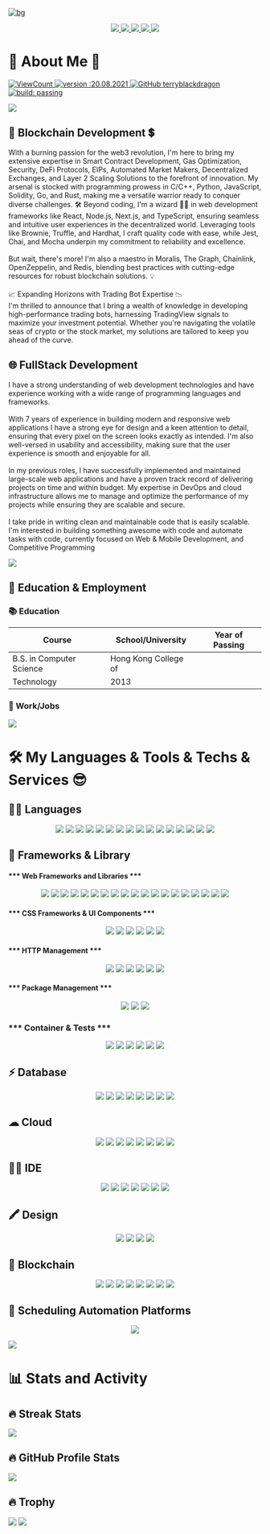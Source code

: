 [![bg][banner]][website]

<p align="center">
  <a href="https://linkedin.com/in/milblue789" alt="LinkedIn">
    <img src="https://img.shields.io/badge/-Telegram-blue?style=flat-square&logo=telegram" />
  </a>
  <a href="https://www.hackerrank.com/profile/KevinRuiz" alt="HackerRank">
    <img src="https://img.shields.io/badge/-HackerRank-3a424f?style=flat-square&logo=hackerrank" />
  </a>
  <a href="https://stackoverflow.com/users/13870209/kevinruiz" alt="StackOverflow">
    <img src="https://img.shields.io/badge/-StackOverflow-FE7A16?style=flat-square&logo=stack-overflow&logoColor=white" />
  </a>
  <a href="mailto:dragonwarrior9873@gmail.com">
    <img src="https://img.shields.io/badge/Gmail-D14836?style=flat&logo=gmail&logoColor=white" />
  </a>
  <a href="https://linkedin.com/in/KevinRuiz" alt="LinkedIn">
    <img src="https://img.shields.io/badge/-LinkedIn-blue?style=flat-square&logo=linkedin" />
  </a>
</p>

# 💫 About Me 🌟

<p>
  <a href="#">
    <img alt="ViewCount" src="https://views.whatilearened.today/views/github/terryblackdragon/views.svg">
  </a>
  <a href="#">
    <img alt="version :20.08.2021" src="https://img.shields.io/badge/version-20.08.2021-informational">
  </a>
  <a href="#">
    <img alt="GitHub terryblackdragon" src="https://img.shields.io/github/followers/terryblackdragon?label=follow&style=social">
  </a>
  <a href="#">
    <img alt="build: passing" src="https://img.shields.io/badge/build-passing-success">
  </a>
</p>

<img src="https://user-images.githubusercontent.com/73097560/115834477-dbab4500-a447-11eb-908a-139a6edaec5c.gif">

## 🔗 Blockchain Development 💲

With a burning passion for the web3 revolution, I'm here to bring my extensive expertise in Smart Contract Development, Gas Optimization, Security, DeFi Protocols, EIPs, Automated Market Makers, Decentralized Exchanges, and Layer 2 Scaling Solutions to the forefront of innovation. My arsenal is stocked with programming prowess in C/C++, Python, JavaScript, Solidity, Go, and Rust, making me a versatile warrior ready to conquer diverse challenges. 🛠️
Beyond coding, I'm a wizard 🧙‍♂️ in web development frameworks like React, Node.js, Next.js, and TypeScript, ensuring seamless and intuitive user experiences in the decentralized world. Leveraging tools like Brownie, Truffle, and Hardhat, I craft quality code with ease, while Jest, Chai, and Mocha underpin my commitment to reliability and excellence.<br /><br />
But wait, there's more! I'm also a maestro in Moralis, The Graph, Chainlink, OpenZeppelin, and Redis, blending best practices with cutting-edge resources for robust blockchain solutions. 💡<br /><br />
📈 Expanding Horizons with Trading Bot Expertise 📉<br />
I'm thrilled to announce that I bring a wealth of knowledge in developing high-performance trading bots, harnessing TradingView signals to maximize your investment potential. Whether you're navigating the volatile seas of crypto or the stock market, my solutions are tailored to keep you ahead of the curve. 

## 🌐 FullStack Development

I have a strong understanding of web development technologies and have experience working with a wide range of programming languages and frameworks.<br /><br />
With 7 years of experience in building modern and responsive web applications I have a strong eye for design and a keen attention to detail, ensuring that every pixel on the screen looks exactly as intended. I'm also well-versed in usability and accessibility, making sure that the user experience is smooth and enjoyable for all.<br /><br />
In my previous roles, I have successfully implemented and maintained large-scale web applications and have a proven track record of delivering projects on time and within budget. My expertise in DevOps and cloud infrastructure allows me to manage and optimize the performance of my projects while ensuring they are scalable and secure.<br /><br />
I take pride in writing clean and maintainable code that is easily scalable.
I'm interested in building something awesome with code and automate tasks with code, currently focused on Web & Mobile Development, and Competitive Programming

<img src="https://user-images.githubusercontent.com/73097560/115834477-dbab4500-a447-11eb-908a-139a6edaec5c.gif">

## 🎑 Education & Employment

### 📚 Education

| Course                         | School/University     | Year of Passing |
| ------------------------------ | --------------------- | --------------- |
| B.S. in Computer Science       | Hong Kong College of 
                                              Technology | 2013            |
                                              
### 🥅 Work/Jobs

  
<img src="https://user-images.githubusercontent.com/73097560/115834477-dbab4500-a447-11eb-908a-139a6edaec5c.gif">

# 🛠️ My Languages & Tools & Techs & Services 😎

## 👩‍💻 Languages
<p  align="center">
  <img src="https://img.shields.io/badge/Solidity-e6e6e6?style=flat&logo=solidity&logoColor=black" />
  <img src="https://img.shields.io/badge/Rust-black?style=flat&logo=rust&logoColor=#E57324" />
  <img src="https://img.shields.io/badge/JavaScript-323330?style=flat&logo=javascript&logoColor=F7DF1E" />
  <img src="https://img.shields.io/badge/TypeScript-007ACC?style=flat&logo=typescript&logoColor=white" />
  <img src="https://img.shields.io/badge/HTML5-E34F26?style=flat&logo=html5&logoColor=white" />
  <img src="https://img.shields.io/badge/CSS3-1572B6?style=flat&logo=css3&logoColor=white" />
  <img src="https://img.shields.io/badge/Python-FFD43B?style=flat&logo=python&logoColor=blue" />
  <img src="https://img.shields.io/badge/Go-00ADD8?style=flat&logo=go&logoColor=white" />
  <img src="https://img.shields.io/badge/PHP-777BB4?style=flat&logo=php&logoColor=white" />
  <img src="https://img.shields.io/badge/C-00599C?style=flat&logo=c&logoColor=white" />
  <img src="https://img.shields.io/badge/C%23-239120?style=flat&logo=csharp&logoColor=white" />
  <img src="https://img.shields.io/badge/C%2B%2B-00599C?style=flat&logo=c%2B%2B&logoColor=white" />
  <img src="https://img.shields.io/badge/json-5E5C5C?style=flat&logo=json&logoColor=white" />
  <img src="https://img.shields.io/badge/Numpy-777BB4?style=flat&logo=numpy&logoColor=white" />
  <img src="https://img.shields.io/badge/Ruby-CC342D?style=flat&logo=ruby&logoColor=white" />
  <img src="https://img.shields.io/badge/Perl-39457E?style=flat&logo=perl&logoColor=white" />
</p>

## 🚀 Frameworks & Library

#### *** Web Frameworks and Libraries ***
<p  align="center">
  <img src="https://img.shields.io/badge/web3%20js-F16822?style=flat&logo=web3.js&logoColor=white" />
  <img src="https://img.shields.io/badge/React-20232A?style=flat&logo=react&logoColor=61DAFB" />
  <img src="https://img.shields.io/badge/Angular-DD0031?style=flat&logo=angular&logoColor=white" />
  <img src="https://img.shields.io/badge/Vue%20js-35495E?style=flat&logo=vuedotjs&logoColor=4FC08D" />
  <img src="https://img.shields.io/badge/nestjs-E0234E?style=flat&logo=nestjs&logoColor=white" />
  <img src="https://img.shields.io/badge/next%20js-000000?style=flat&logo=nextdotjs&logoColor=white" />
  <img src="https://img.shields.io/badge/Svelte-4A4A55?style=flat&logo=svelte&logoColor=FF3E00" />
  <img src="https://img.shields.io/badge/SvelteKit-FF3E00?style=flat&logo=Svelte&logoColor=white" />
  <img src="https://img.shields.io/badge/Express%20js-000000?style=flat&logo=express&logoColor=white" />
  <img src="https://img.shields.io/badge/Node%20js-339933?style=flat&logo=nodedotjs&logoColor=white" />
  <img src="https://img.shields.io/badge/.NET-512BD4?style=flat&logo=dotnet&logoColor=white" />
  <img src="https://img.shields.io/badge/Laravel-FF2D20?style=flat&logo=laravel&logoColor=white" />
  <img src="https://img.shields.io/badge/Ruby_on_Rails-CC0000?style=flat&logo=ruby-on-rails&logoColor=white" />
  <img src="https://img.shields.io/badge/Django-092E20?style=flat&logo=django&logoColor=green" />
  <img src="https://img.shields.io/badge/firebase-ffca28?style=flat&logo=firebase&logoColor=black" />
  <img src="https://img.shields.io/badge/Flask-000000?style=flat&logo=flask&logoColor=white" />
  <img src="https://img.shields.io/badge/Redux-593D88?style=flat&logo=redux&logoColor=white" />
  <img src="https://img.shields.io/badge/shopify-8DB543?style=flat&logo=Shopify&logoColor=white" />
  <img src="https://img.shields.io/badge/Wordpress-21759B?style=for-the-badge&logo=wordpress&logoColor=white" />
</p>

#### *** CSS Frameworks & UI Components ***
<p  align="center">
  <img src="https://img.shields.io/badge/Material%20UI-007FFF?style=flat&logo=mui&logoColor=white" />
  <img src="https://img.shields.io/badge/Tailwind_CSS-38B2AC?style=flat&logo=tailwind-css&logoColor=white" />
  <img src="https://img.shields.io/badge/postcss-DD3A0A?style=flat&logo=postcss&logoColor=white" />
  <img src="https://img.shields.io/badge/Bootstrap-563D7C?style=flat&logo=bootstrap&logoColor=white" />
  <img src="https://img.shields.io/badge/Ant%20Design-1890FF?style=flat&logo=antdesign&logoColor=white" />
  <img src="ttps://img.shields.io/badge/Sass-CC6699?style=flat&logo=sass&logoColor=white" />
</p>

#### *** HTTP Management ***
<p  align="center">
  <img src="https://img.shields.io/badge/Nginx-009639?style=flat&logo=nginx&logoColor=white" />
  <img src="https://img.shields.io/badge/Apache-D22128?style=flat&logo=Apache&logoColor=white" />
  <img src="https://img.shields.io/badge/Xampp-F37623?style=flat&logo=xampp&logoColor=white" />
  <img src="https://img.shields.io/badge/axios-671ddf?&style=flat&logo=axios&logoColor=white" />
  <img src="https://img.shields.io/badge/GraphQl-E10098?style=flat&logo=graphql&logoColor=white" />
  <img src="https://img.shields.io/badge/fastapi-109989?style=flat&logo=FASTAPI&logoColor=white" />
</p>

#### *** Package Management ***
<p  align="center">
  <img src="https://img.shields.io/badge/npm-CB3837?style=flat&logo=npm&logoColor=white" />
  <img src="https://img.shields.io/badge/pnpm-yellow?style=flat&logo=pnpm&logoColor=white" />
  <img src="https://img.shields.io/badge/Yarn-2C8EBB?style=flat&logo=yarn&logoColor=white" />
</p>

### *** Container & Tests ***
<p align="center">
  <img src="https://img.shields.io/badge/Docker-2CA5E0?style=flat&logo=docker&logoColor=white" />
  <img src="https://img.shields.io/badge/kubernetes-326ce5.svg?&style=flat&logo=kubernetes&logoColor=white" />
  <img src="https://img.shields.io/badge/Selenium-43B02A?style=flat&logo=Selenium&logoColor=white" />
  <img src="https://img.shields.io/badge/JWT-000000?style=flat&logo=JSON%20web%20tokens&logoColor=white" />
  <img src="https://img.shields.io/badge/Jest-C21325?style=flat&logo=jest&logoColor=white" />
  <img src="https://img.shields.io/badge/Mocha-8D6748?style=flat&logo=Mocha&logoColor=white" />
</p>

## ⚡ Database

<p align="center">
  <img src="https://img.shields.io/badge/MongoDB-4EA94B?style=flat&logo=mongodb&logoColor=white" />
  <img src="https://img.shields.io/badge/MySQL-005C84?style=flat&logo=mysql&logoColor=white" />
  <img src="https://img.shields.io/badge/PostgreSQL-316192?style=flat&logo=postgresql&logoColor=white" />
  <img src="https://img.shields.io/badge/redis-%23DD0031.svg?&style=flat&logo=redis&logoColor=white" />
  <img src="https://img.shields.io/badge/Neo4j-018bff?style=flat&logo=neo4j&logoColor=white" />
  <img src="https://img.shields.io/badge/Sqlite-003B57?style=flat&logo=sqlite&logoColor=white" />
  <img src="https://img.shields.io/badge/MariaDB-003545?style=flat&logo=mariadb&logoColor=white" />
  <img src="https://img.shields.io/badge/Oracle-F80000?style=flat&logo=Oracle&logoColor=white" />
</p>

## ☁ Cloud

<p align="center">
  <img src="https://img.shields.io/badge/Vercel-000000?style=flat&logo=vercel&logoColor=white" />
  <img src="https://img.shields.io/badge/Amazon_AWS-FF9900?style=flat&logo=amazonaws&logoColor=white" />
  <img src="https://img.shields.io/badge/Azure_DevOps-0078D7?style=flat&logo=azure-devops&logoColor=white" />
  <img src="https://img.shields.io/badge/circleci-343434?style=flat&logo=circleci&logoColor=white" />
  <img src="https://img.shields.io/badge/Digital_Ocean-0080FF?style=flat&logo=DigitalOcean&logoColor=white" />
  <img src="https://img.shields.io/badge/Terraform-7B42BC?style=flat&logo=terraform&logoColor=white" />
  <img src="https://img.shields.io/badge/Nextcloud-0082C9?style=flat&logo=Nextcloud&logoColor=white" />
  <img src="https://img.shields.io/badge/Heroku-430098?style=flat&logo=heroku&logoColor=white" />
</p>

## 👩‍💻 IDE

<p align="center">
  <img src="https://img.shields.io/badge/Visual_Studio-5C2D91?style=flat&logo=visual%20studio&logoColor=white" />
  <img src="https://img.shields.io/badge/Visual_Studio_Code-0078D4?style=flat&logo=visual%20studio%20code&logoColor=white" />
  <img src="https://img.shields.io/badge/VIM-%2311AB00.svg?&style=flat&logo=vim&logoColor=white" />
  <img src="https://img.shields.io/badge/sublime_text-%23575757.svg?&style=flat&logo=sublime-text&logoColor=important" />
  <img src="https://img.shields.io/badge/PyCharm-000000.svg?&style=flat&logo=PyCharm&logoColor=white" />
  <img src="https://img.shields.io/badge/Atom-66595C?style=flat&logo=Atom&logoColor=white" />
  <img src="https://img.shields.io/badge/Xcode-007ACC?style=flat&logo=Xcode&logoColor=white" />
</p>

## 🖍 Design

<p align="center">
  <img src="https://img.shields.io/badge/Figma-F24E1E?style=flat&logo=figma&logoColor=white" />
  <img src="https://img.shields.io/badge/Adobe%20Photoshop-31A8FF?style=flat&logo=Adobe%20Photoshop&logoColor=black" />
  <img src="https://img.shields.io/badge/gimp-5C5543?style=flat&logo=gimp&logoColor=white" />
  <img src="  https://img.shields.io/badge/Proto.io-161637?style=flat&logo=proto.io&logoColor=00e5ff" />
</p>

## 🔗 Blockchain

<p align="center">
  <img src="https://img.shields.io/badge/Bitcoin-000000?style=flat&logo=bitcoin&logoColor=white" />
  <img src="https://img.shields.io/badge/Ethereum-3C3C3D?style=flat&logo=Ethereum&logoColor=white" />
  <img src="https://img.shields.io/badge/Binance-FCD535?style=flat&logo=binance&logoColor=000" />
  <img src="https://img.shields.io/badge/polkadot-E6007A?style=flat&logo=polkadot&logoColor=000" />
  <img src="https://img.shields.io/badge/chainlink-375BD2?style=flat&logo=chainlink&logoColor=white" />
  <img src="https://img.shields.io/badge/dogecoin-C2A633?style=flat&logo=dogecoin&logoColor=white" />
  <img src="https://img.shields.io/badge/tether-168363?style=flat&logo=tether&logoColor=white" /> 
  <img src="https://img.shields.io/badge/OpenZeppelin-4E5EE4?logo=OpenZeppelin&logoColor=fff&style=flat" />
</p>

## 📅 Scheduling Automation Platforms

<p align="center">
  <img src="https://img.shields.io/badge/Calendly-006BFF?style=flat&logo=calendly&logoColor=white" />
</p>
  

<img src="https://user-images.githubusercontent.com/73097560/115834477-dbab4500-a447-11eb-908a-139a6edaec5c.gif">

# 📊 Stats and Activity

## 🔥 Streak Stats

<img src="https://github-readme-streak-stats.herokuapp.com/?user=terryblackdragon&theme=holi-theme">

## 🔥 GitHub Profile Stats

<img src="https://github-readme-stats.vercel.app/api?username=terryblackdragon&count_private=true&show_icons=true&theme=github_dark">

## 🔥 Trophy

<img src="https://github-profile-trophy.vercel.app/?username=terryblackdragon&theme=dracula&no-frame=true&margin-w=15&margin-h=15">

<img src="https://user-images.githubusercontent.com/73097560/115834477-dbab4500-a447-11eb-908a-139a6edaec5c.gif">

[banner]: [https://raw.githubusercontent.com/terryblackdragon/terryblackdragon/master/asset/github-header-image.png](https://github.com/dragonwarrior9873/Asset/blob/main/github-header-image.png)
[website]: [https://terryblackdragon.me](https://dragonwarrior9873.github.io/)
